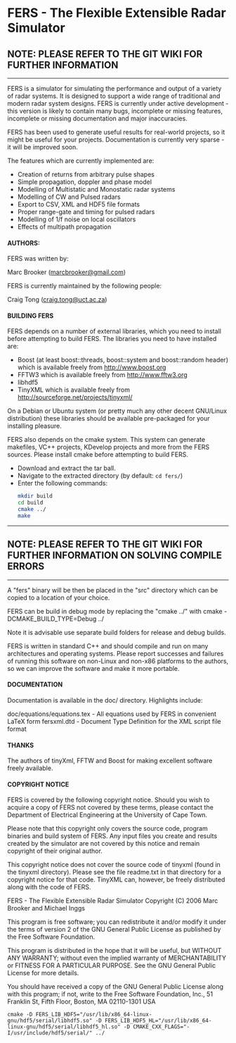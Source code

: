 # FERS - The Flexible Extensible Radar Simulator

## NOTE: PLEASE REFER TO THE GIT WIKI FOR FURTHER INFORMATION

---

FERS is a simulator for simulating the performance and output of a variety of radar systems. It is designed to support a wide range of traditional and modern radar system designs. FERS is currently under active development - this version is likely to contain many bugs, incomplete or missing features, incomplete or missing documentation and major inaccuracies.

FERS has been used to generate useful results for real-world projects, so it might be useful for your projects. Documentation is currently very sparse - it will be improved soon.

The features which are currently implemented are:

* Creation of returns from arbitrary pulse shapes
* Simple propagation, doppler and phase model
* Modelling of Multistatic and Monostatic radar systems
* Modelling of CW and Pulsed radars
* Export to CSV, XML and HDF5 file formats
* Proper range-gate and timing for pulsed radars
* Modelling of 1/f noise on local oscillators
* Effects of multipath propagation

#### AUTHORS:

FERS was written by:

Marc Brooker (marcbrooker@gmail.com)

FERS is currently maintained by the following people:

Craig Tong (craig.tong@uct.ac.za)

#### BUILDING FERS

FERS depends on a number of external libraries, which you need to install before attempting to build FERS. The libraries you need to have installed are:

* Boost (at least boost::threads, boost::system and boost::random header) which is available freely from http://www.boost.org
* FFTW3 which is available freely from http://www.fftw3.org
* libhdf5
* TinyXML which is available freely from http://sourceforge.net/projects/tinyxml/

On a Debian or Ubuntu system (or pretty much any other decent GNU/Linux distribution) these libraries should be available pre-packaged for your installing pleasure.

FERS also depends on the cmake system. This system can generate makefiles, VC++ projects, KDevelop projects and more from the FERS sources. Please install cmake before attempting to build FERS.

* Download and extract the tar ball.
* Navigate to the extracted directory (by default: `cd fers/`)
* Enter the following commands:
    ```bash
    mkdir build
    cd build
    cmake ../
    make
    ```

-------------------------------------------------------------------------------------
## NOTE: PLEASE REFER TO THE GIT WIKI FOR FURTHER INFORMATION ON SOLVING COMPILE ERRORS
-------------------------------------------------------------------------------------

A "fers" binary will be then be placed in the "src" directory which can be copied to a location of your choice.

FERS can be build in debug mode by replacing the "cmake ../" with cmake -DCMAKE_BUILD_TYPE=Debug ../

Note it is advisable use separate build folders for release and debug builds.

FERS is written in standard C++ and should compile and run on many architectures and operating systems. Please report successes and failures of running this software on non-Linux and non-x86 platforms to the authors, so we can improve the software and make it more portable.

#### DOCUMENTATION

Documentation is available in the doc/ directory. Highlights include:

doc/equations/equations.tex - All equations used by FERS in convenient LaTeX form
fersxml.dtd - Document Type Definition for the XML script file format

#### THANKS

The authors of tinyXml, FFTW and Boost for making excellent software freely available.

#### COPYRIGHT NOTICE

FERS is covered by the following copyright notice. Should you wish to acquire a copy of FERS not covered by these terms, please contact the Department of Electrical Engineering at the University of Cape Town.

Please note that this copyright only covers the source code, program binaries and build system of FERS. Any input files you create and results created by the simulator are not covered by this notice and remain copyright of their original author.

This copyright notice does not cover the source code of tinyxml (found in the tinyxml directory). Please see the file readme.txt in that directory for a copyright notice for that code. TinyXML can, however, be freely distributed along with the code of FERS.

FERS - The Flexible Extensible Radar Simulator
Copyright (C) 2006 Marc Brooker and Michael Inggs

This program is free software; you can redistribute it and/or modify
it under the terms of version 2 of the GNU General Public License as
published by the Free Software Foundation.

This program is distributed in the hope that it will be useful,
but WITHOUT ANY WARRANTY; without even the implied warranty of
MERCHANTABILITY or FITNESS FOR A PARTICULAR PURPOSE.  See the
GNU General Public License for more details.

You should have received a copy of the GNU General Public License
along with this program; if not, write to the Free Software
Foundation, Inc., 51 Franklin St, Fifth Floor, Boston, MA  02110-1301 USA


```
cmake -D FERS_LIB_HDF5="/usr/lib/x86_64-linux-gnu/hdf5/serial/libhdf5.so" -D FERS_LIB_HDF5_HL="/usr/lib/x86_64-linux-gnu/hdf5/serial/libhdf5_hl.so" -D CMAKE_CXX_FLAGS="-I/usr/include/hdf5/serial/" ../
```